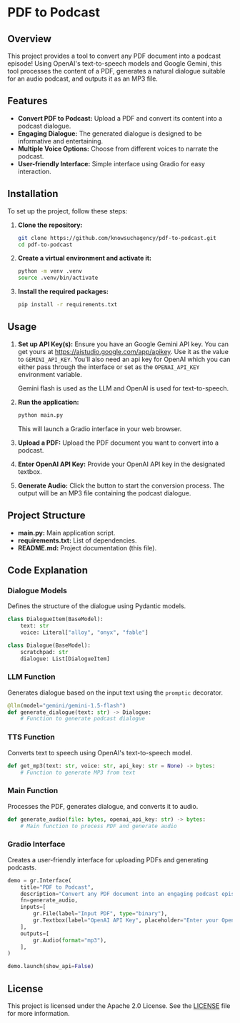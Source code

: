 # PDF to Podcast

## Overview

This project provides a tool to convert any PDF document into a podcast episode! Using OpenAI's text-to-speech models and Google Gemini, this tool processes the content of a PDF, generates a natural dialogue suitable for an audio podcast, and outputs it as an MP3 file.

## Features

- **Convert PDF to Podcast:** Upload a PDF and convert its content into a podcast dialogue.
- **Engaging Dialogue:** The generated dialogue is designed to be informative and entertaining.
- **Multiple Voice Options:** Choose from different voices to narrate the podcast.
- **User-friendly Interface:** Simple interface using Gradio for easy interaction.

## Installation

To set up the project, follow these steps:

1. **Clone the repository:**
   ```bash
   git clone https://github.com/knowsuchagency/pdf-to-podcast.git
   cd pdf-to-podcast
   ```

2. **Create a virtual environment and activate it:**
   ```bash
   python -m venv .venv
   source .venv/bin/activate
   ```

3. **Install the required packages:**
   ```bash
   pip install -r requirements.txt
   ```

## Usage

1. **Set up API Key(s):**
   Ensure you have an Google Gemini API key. You can get yours at https://aistudio.google.com/app/apikey.
   Use it as the value to `GEMINI_API_KEY`.
   You'll also need an api key for OpenAI which you can either pass through the interface or set as the `OPENAI_API_KEY` environment variable.

   Gemini flash is used as the LLM and OpenAI is used for text-to-speech.

2. **Run the application:**
   ```bash
   python main.py
   ```
   This will launch a Gradio interface in your web browser.

3. **Upload a PDF:**
   Upload the PDF document you want to convert into a podcast.

4. **Enter OpenAI API Key:**
   Provide your OpenAI API key in the designated textbox.

5. **Generate Audio:**
   Click the button to start the conversion process. The output will be an MP3 file containing the podcast dialogue.

## Project Structure

- **main.py:** Main application script.
- **requirements.txt:** List of dependencies.
- **README.md:** Project documentation (this file).

## Code Explanation

### Dialogue Models

Defines the structure of the dialogue using Pydantic models.

```python
class DialogueItem(BaseModel):
    text: str
    voice: Literal["alloy", "onyx", "fable"]

class Dialogue(BaseModel):
    scratchpad: str
    dialogue: List[DialogueItem]
```

### LLM Function

Generates dialogue based on the input text using the `promptic` decorator.

```python
@llm(model="gemini/gemini-1.5-flash")
def generate_dialogue(text: str) -> Dialogue:
    # Function to generate podcast dialogue
```

### TTS Function

Converts text to speech using OpenAI's text-to-speech model.

```python
def get_mp3(text: str, voice: str, api_key: str = None) -> bytes:
    # Function to generate MP3 from text
```

### Main Function

Processes the PDF, generates dialogue, and converts it to audio.

```python
def generate_audio(file: bytes, openai_api_key: str) -> bytes:
    # Main function to process PDF and generate audio
```

### Gradio Interface

Creates a user-friendly interface for uploading PDFs and generating podcasts.

```python
demo = gr.Interface(
    title="PDF to Podcast",
    description="Convert any PDF document into an engaging podcast episode!",
    fn=generate_audio,
    inputs=[
        gr.File(label="Input PDF", type="binary"),
        gr.Textbox(label="OpenAI API Key", placeholder="Enter your OpenAI API key here"),
    ],
    outputs=[
        gr.Audio(format="mp3"),
    ],
)

demo.launch(show_api=False)
```

## License

This project is licensed under the Apache 2.0 License. See the [LICENSE](LICENSE) file for more information.
